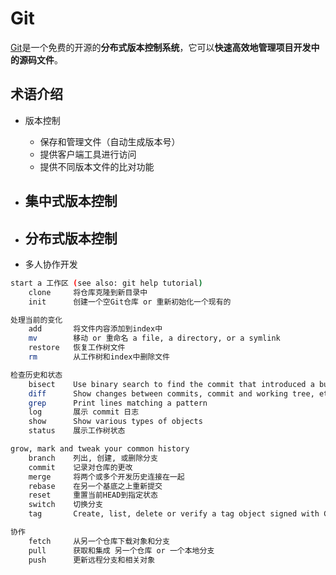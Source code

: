 # Git

[Git](https://git-scm.com/book/zh/v2)是一个免费的开源的**分布式版本控制系统**，它可以**快速高效地管理项目开发中的源码文件**。



## 术语介绍

- 版本控制
  - 保存和管理文件（自动生成版本号）
  - 提供客户端工具进行访问
  - 提供不同版本文件的比对功能

- 集中式版本控制
  - 

- 分布式版本控制
  - 
- 多人协作开发







```bash
start a 工作区 (see also: git help tutorial)
	clone     将仓库克隆到新目录中
	init      创建一个空Git仓库 or 重新初始化一个现有的

处理当前的变化
	add       将文件内容添加到index中
	mv        移动 or 重命名 a file, a directory, or a symlink
	restore   恢复工作树文件
	rm        从工作树和index中删除文件

检查历史和状态
	bisect    Use binary search to find the commit that introduced a bug
	diff      Show changes between commits, commit and working tree, etc
	grep      Print lines matching a pattern
	log       展示 commit 日志
	show      Show various types of objects
	status    展示工作树状态

grow, mark and tweak your common history
	branch    列出, 创建, 或删除分支
	commit    记录对仓库的更改
	merge     将两个或多个开发历史连接在一起
	rebase    在另一个基底之上重新提交
	reset     重置当前HEAD到指定状态
	switch    切换分支
	tag       Create, list, delete or verify a tag object signed with GPG

协作
	fetch     从另一个仓库下载对象和分支
	pull      获取和集成 另一个仓库 or 一个本地分支
	push      更新远程分支和相关对象

```

